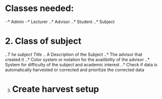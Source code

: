 # Classes needed:
⋅⋅* Admin
⋅⋅* Lecturer
..* Advisor
..* Student
..* Subject
# 2. Class of subject
..*T he subject Title
..* A Description of the Subject
..* The advisor that created it
..* Color system or notation for the availibility of the advisor
..* System for difficulty of the subject and academic interest
..* Check if data is automatically harvested or corrected and prioritize the corrected data

3. # Create harvest setup
